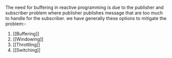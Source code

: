 The need for buffering in reactive programming is due to the publisher and subscriber problem where publisher publishes message that are too much to handle for the subscriber.
we have generally these options  to mitigate the problem:-
1) [[Buffering]]
2) [[Windowing]]
3) [[Throttling]]
4) [[Switching]]






